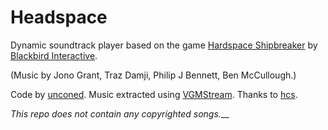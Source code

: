 # Headspace

Dynamic soundtrack player based on the game <a href="https://hardspace-shipbreaker.com/">Hardspace Shipbreaker</a> by <a href="https://blackbirdinteractive.com/">Blackbird Interactive</a>.

(Music by Jono Grant, Traz Damji, Philip J Bennett, Ben McCullough.)

Code by <a target="_blank" href="https://acko.net/">unconed</a>. Music extracted using <a target="_blank" href="https://vgmstream.org">VGMStream</a>. Thanks to <a href="https://github.com/hcs64/ww2ogg">hcs</a>.</small>
      
_This repo does not contain any copyrighted songs.___